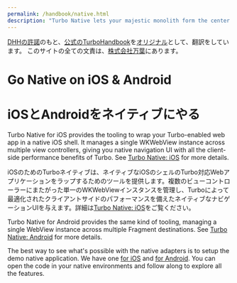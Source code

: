 ```yaml
---
permalink: /handbook/native.html
description: "Turbo Native lets your majestic monolith form the center of your native iOS and Android apps, with seamless transitions between web and native sections."
---
```


[DHHの許諾](https://github.com/hotwired/turbo-site/issues/96)のもと、[公式のTurboHandbook](https://turbo.hotwired.dev/handbook/introduction)を[オリジナル](https://github.com/hotwired/turbo-site/commit/59943d962b37a02c1dcb68ebaa1057f713a45975)として、翻訳をしています。
このサイトの全ての文責は、[株式会社万葉](https://everyleaf.com/)にあります。

# Go Native on iOS & Android
# iOSとAndroidをネイティブにやる 

Turbo Native for iOS provides the tooling to wrap your Turbo-enabled web app in a native iOS shell. It manages a single WKWebView instance across multiple view controllers, giving you native navigation UI with all the client-side performance benefits of Turbo. See <a href="https://github.com/hotwired/turbo-ios">Turbo Native: iOS</a> for more details.

iOSのためのTurboネイティブは、ネイティブなiOSのシェルのTurbo対応Webアプリケーションをラップするためのツールを提供します。複数のビューコントローラーにまたがった単一のWKWebViewインスタンスを管理し、Turboによって最適化されたクライアントサイドのパフォーマンスを備えたネイティブなナビゲーションUIを与えます。詳細は<a href="https://github.com/hotwired/turbo-ios">Turbo Native: iOS</a>をご覧ください。


Turbo Native for Android provides the same kind of tooling, managing a single WebView instance across multiple Fragment destinations. See <a href="https://github.com/hotwired/turbo-android">Turbo Native: Android</a> for more details.

The best way to see what's possible with the native adapters is to setup the demo native application. We have one [for iOS](https://github.com/hotwired/turbo-ios/blob/main/Demo/README.md) and [for Android](https://github.com/hotwired/turbo-android/blob/main/demo/README.md). You can open the code in your native environments and follow along to explore all the features.
